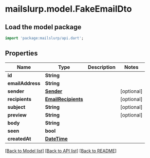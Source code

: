 # mailslurp.model.FakeEmailDto

## Load the model package
```dart
import 'package:mailslurp/api.dart';
```

## Properties
Name | Type | Description | Notes
------------ | ------------- | ------------- | -------------
**id** | **String** |  | 
**emailAddress** | **String** |  | 
**sender** | [**Sender**](Sender) |  | [optional] 
**recipients** | [**EmailRecipients**](EmailRecipients) |  | [optional] 
**subject** | **String** |  | [optional] 
**preview** | **String** |  | [optional] 
**body** | **String** |  | 
**seen** | **bool** |  | 
**createdAt** | [**DateTime**](DateTime) |  | 

[[Back to Model list]](../README#documentation-for-models) [[Back to API list]](../README#documentation-for-api-endpoints) [[Back to README]](../README)


